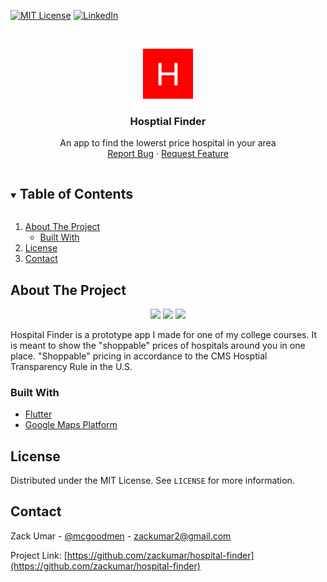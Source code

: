 <!-- PROJECT SHIELDS -->
<!--
*** I'm using markdown "reference style" links for readability.
*** Reference links are enclosed in brackets [ ] instead of parentheses ( ).
*** See the bottom of this document for the declaration of the reference variables
*** for contributors-url, forks-url, etc. This is an optional, concise syntax you may use.
*** https://www.markdownguide.org/basic-syntax/#reference-style-links
-->

<!-- <!-- [![Contributors][contributors-shield]][contributors-url] -->
<!-- [![Forks][forks-shield]][forks-url] -->
<!-- [![Stargazers][stars-shield]][stars-url] -->
<!-- [![Issues][issues-shield]][issues-url] -->

[![MIT License][license-shield]][license-url]
[![LinkedIn][linkedin-shield]][linkedin-url]

<!-- PROJECT LOGO -->
<br />
<p align="center">
  <a href="https://github.com/zackumar/hospital-finder">
    <img src="assets/icon/icon.png" alt="Logo" width="80" height="80">
  </a>

  <h3 align="center">Hosptial Finder</h3>

  <p align="center">
    An app to find the lowerst price hospital in your area
    <br />
    <a href="https://github.com/zackumar/hospital-finder/issues">Report Bug</a>
    ·
    <a href="https://github.com/zackumar/hospital-finder/issues">Request Feature</a>
  </p>
</p>

<!-- TABLE OF CONTENTS -->
<details open="open">
  <summary><h2 style="display: inline-block">Table of Contents</h2></summary>
  <ol>
    <li>
      <a href="#about-the-project">About The Project</a>
      <ul>
        <li><a href="#built-with">Built With</a></li>
      </ul>
    </li>
    <li><a href="#license">License</a></li>
    <li><a href="#contact">Contact</a></li>
  </ol>
</details>

<!-- ABOUT THE PROJECT -->

## About The Project

<p align="center">
  <img width="200" src="https://github.com/zackumar/hospital-finder/blob/main/images/home.png?raw=true">
   <img width="200" src="https://github.com/zackumar/hospital-finder/blob/main/images/home_zoom.png?raw=true">
    <img width="200" src="https://github.com/zackumar/hospital-finder/blob/main/images/details.png?raw=true">
</p>

<!-- ![Product Name Screen Shot](https://github.com/zackumar/hospital-finder/blob/main/images/details.png?raw=true) -->

Hospital Finder is a prototype app I made for one of my college courses. It is meant to show the "shoppable" prices of hospitals around you in one place. "Shoppable" pricing in accordance to the CMS Hosptial Transparency Rule in the U.S.

### Built With

-   [Flutter](https://flutter.dev/)
-   [Google Maps Platform](https://cloud.google.com/maps-platform)

<!-- LICENSE -->

## License

Distributed under the MIT License. See `LICENSE` for more information.

<!-- CONTACT -->

## Contact

Zack Umar - [@mcgoodmen](https://twitter.com/mcgoodmen) - zackumar2@gmail.com

Project Link: [https://github.com/zackumar/hospital-finder](https://github.com/zackumar/hospital-finder)

<!-- MARKDOWN LINKS & IMAGES -->
<!-- https://www.markdownguide.org/basic-syntax/#reference-style-links -->

<!-- [contributors-shield]: https://img.shields.io/github/contributors/zackumar/repo.svg?style=for-the-badge -->
<!-- [contributors-url]: https://github.com/zackumar/repo/graphs/contributors -->
<!-- [forks-shield]: https://img.shields.io/github/forks/zackumar/repo.svg?style=for-the-badge -->
<!-- [forks-url]: https://github.com/zackumar/repo/network/members -->
<!-- [stars-shield]: https://img.shields.io/github/stars/zackumar/repo.svg?style=for-the-badge -->
<!-- [stars-url]: https://github.com/zackumar/repo/stargazers -->
<!-- [issues-shield]: https://img.shields.io/github/issues/zackumar/repo.svg?style=for-the-badge -->
<!-- [issues-url]: https://github.com/zackumar/repo/issues -->

[license-shield]: https://img.shields.io/github/license/zackumar/hospital-finder.svg?style=for-the-badge
[license-url]: https://github.com/zackumar/hospital-finder/blob/main/LICENSE.txt
[linkedin-shield]: https://img.shields.io/badge/-LinkedIn-black.svg?style=for-the-badge&logo=linkedin&colorB=555
[linkedin-url]: https://linkedin.com/in/zackumar

<!-- {"mode":"full","isActive":false} -->
